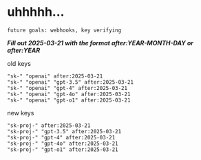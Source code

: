 # uhhhhh...

`future goals: webhooks, key verifying`



***Fill out 2025-03-21 with the format after:YEAR-MONTH-DAY or after:YEAR***

old keys
```
"sk-" "openai" after:2025-03-21
"sk-" "openai" "gpt-3.5" after:2025-03-21
"sk-" "openai" "gpt-4" after:2025-03-21
"sk-" "openai" "gpt-4o" after:2025-03-21
"sk-" "openai" "gpt-o1" after:2025-03-21
```

new keys
```
"sk-proj-" after:2025-03-21
"sk-proj-" "gpt-3.5" after:2025-03-21
"sk-proj-" "gpt-4" after:2025-03-21
"sk-proj-" "gpt-4o" after:2025-03-21
"sk-proj-" "gpt-o1" after:2025-03-21
```
